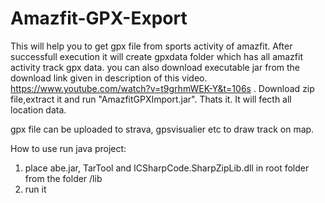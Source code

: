 # Amazfit-GPX-Export
This will help you to get gpx file from sports activity of amazfit.
After successfull execution it will create gpxdata folder which has all amazfit activity track gpx data. 
you can also download executable jar from the download link given in description of this video.
https://www.youtube.com/watch?v=t9grhmWEK-Y&t=106s . Download zip file,extract it and run "AmazfitGPXImport.jar". Thats it. It will fecth all location data.

gpx file can be uploaded to strava, gpsvisualier etc to draw track on map.

How to use run java project:
1. place abe.jar, TarTool and ICSharpCode.SharpZipLib.dll in root folder from the folder /lib
2. run it


